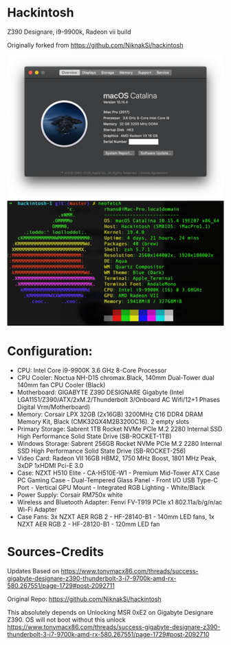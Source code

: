 # Hackintosh
Z390 Designare, i9-9900k, Radeon vii build


Originally forked from https://github.com/NiknakSi/hackintosh

<img src="About My Mac.png" width="800" />

<img src="neofetch.png" width="800" />


# Configuration:

* CPU: Intel Core i9-9900K 3.6 GHz 8-Core Processor
* CPU Cooler: Noctua NH-D15 chromax.Black, 140mm Dual-Tower dual 140mm fan CPU Cooler (Black) 
* Motherboard: GIGABYTE Z390 DESIGNARE Gigabyte (Intel LGA1151/Z390/ATX/2xM.2/Thunderbolt 3/Onboard AC Wifi/12+1 Phases Digital Vrm/Motherboard)
* Memory: Corsair LPX 32GB (2x16GB) 3200MHz C16 DDR4 DRAM Memory Kit, Black (CMK32GX4M2B3200C16). 2 empty slots
* Primary Storage: Sabrent 1TB Rocket NVMe PCIe M.2 2280 Internal SSD High Performance Solid State Drive (SB-ROCKET-1TB)
* Windows Storage: Sabrent 256GB Rocket NVMe PCIe M.2 2280 Internal SSD High Performance Solid State Drive (SB-ROCKET-256)
* Video Card: Radeon VII 16GB HBM2, 1750 MHz Boost, 1801 MHz Peak, 3xDP 1xHDMI Pci-E 3.0 
* Case: NZXT H510 Elite - CA-H510E-W1 - Premium Mid-Tower ATX Case PC Gaming Case - Dual-Tempered Glass Panel - Front I/O USB Type-C Port - Vertical GPU Mount - Integrated RGB Lighting - White/Black
* Power Supply: Corsair RM750x white
* Wireless and Bluetooth Adapter: Fenvi FV-T919 PCIe x1 802.11a/b/g/n/ac Wi-Fi Adapter 
* Case Fans: 3x NZXT AER RGB 2 - HF-28140-B1 - 140mm LED fans, 1x NZXT AER RGB 2 - HF-28120-B1 - 120mm LED fan


# Sources-Credits

Updates Based on https://www.tonymacx86.com/threads/success-gigabyte-designare-z390-thunderbolt-3-i7-9700k-amd-rx-580.267551/page-1729#post-2092711

Original Repo: https://github.com/NiknakSi/hackintosh

This absolutely depends on Unlocking MSR 0xE2 on Gigabyte Designare Z390. OS will not boot without this unlock
https://www.tonymacx86.com/threads/success-gigabyte-designare-z390-thunderbolt-3-i7-9700k-amd-rx-580.267551/page-1729#post-2092710


